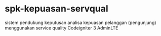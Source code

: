 # spk-kepuasan-servqual
sistem pendukung keputusan analisa kepuasan pelanggan (pengunjung) menggunakan service quality
Codeigniter 3
AdminLTE
